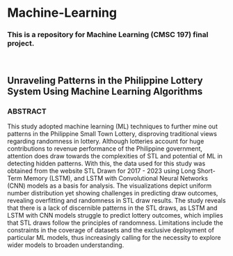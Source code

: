 # Machine-Learning

### This is a repository for Machine Learning (CMSC 197) final project.

<br>

## Unraveling Patterns in the Philippine Lottery System Using Machine Learning Algorithms

### ABSTRACT
This study adopted machine learning (ML) techniques to further mine out patterns in the Philippine Small Town Lottery, disproving traditional views regarding randomness in lottery. Although lotteries account for huge contributions to revenue performance of the Philippine government, attention does draw towards the complexities of STL and potential of ML in detecting hidden patterns. With this, the data used for this study was obtained from the website STL Drawn for 2017 - 2023 using Long Short-Term Memory (LSTM), and LSTM with Convolutional Neural Networks (CNN) models as a basis for analysis. The visualizations depict uniform number distribution yet showing challenges in predicting draw outcomes, revealing overfitting and randomness in STL draw results. The study reveals that there is a lack of discernible patterns in the STL draws, as LSTM and LSTM with CNN models struggle to predict lottery outcomes, which implies that STL draws follow the principles of randomness. Limitations include the constraints in the coverage of datasets and the exclusive deployment of particular ML models, thus increasingly calling for the necessity to explore wider models to broaden understanding.
